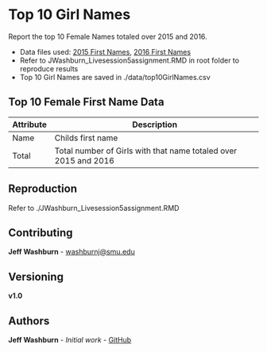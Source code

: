 # Top 10 Girl Names

Report the top 10 Female Names totaled over 2015 and 2016.
- Data files used: [2015 First Names](./data/yob2015.txt), [2016 First Names](./data/yob2016.txt) 
- Refer to JWashburn_Livesession5assignment.RMD in root folder to reproduce results
- Top 10 Girl Names are saved in ./data/top10GirlNames.csv 

## Top 10 Female First Name Data

|  Attribute  | Description |
| -------------|-----------------|
| Name | Childs first name |
| Total | Total number of Girls with that name totaled over 2015 and 2016 |

## Reproduction

Refer to ./JWashburn_Livesession5assignment.RMD


## Contributing

**Jeff Washburn** - washburnj@smu.edu

## Versioning

**v1.0**

## Authors

**Jeff Washburn** - *Initial work* - [GitHub](https://github.com/jwashbur65/msds-6306-dds-repo/tree/master/homework/6306_hw_5)
